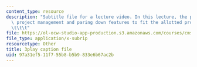 ```yaml
---
content_type: resource
description: "Subtitle file for a lecture video. In this lecture, the professors discuss\
  \ project management and paring down features to fit the allotted project timeframe.\t\
  \t\t\t"
file: https://ol-ocw-studio-app-production.s3.amazonaws.com/courses/cms-611j-creating-video-games-fall-2014/97a31ef511f755b8b5b9833e6b67ac2b_Ya8wC2rNQK0.vtt
file_type: application/x-subrip
resourcetype: Other
title: 3play caption file
uid: 97a31ef5-11f7-55b8-b5b9-833e6b67ac2b
---
```

